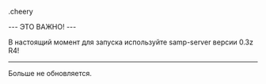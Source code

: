.cheery



--- ЭТО ВАЖНО! ---

В настоящий момент для запуска используйте samp-server версии 0.3z R4!

------------------

Больше не обновляется.

